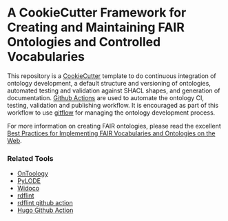 # A CookieCutter Framework for Creating and Maintaining FAIR Ontologies and Controlled Vocabularies


This repository is a [CookieCutter](https://cookiecutter.readthedocs.io/en/1.7.2/) template to do continuous integration of ontology development, a default structure and versioning of ontologies, automated testing and validation against SHACL shapes, and generation of documentation. [Github Actions](https://github.com/features/actions) are used to automate the ontology CI, testing, validation and publishing workflow.  It is encouraged as part of this workflow to use [gitflow](https://datasift.github.io/gitflow/) for managing the ontology development process.


For more information on creating FAIR ontologies, please read the excellent [Best Practices for Implementing FAIR Vocabularies and Ontologies on the Web](https://arxiv.org/abs/2003.13084).



### Related Tools

* [OnToology](https://github.com/OnToology/OnToology)
* [PyLODE](https://github.com/rdflib/pyLODE)
* [Widoco](https://github.com/dgarijo/Widoco)
* [rdflint](https://github.com/imas/rdflint)
* [rdflint github action](https://github.com/imas/setup-rdflint)
* [Hugo Github Action](https://github.com/marketplace/actions/action-hugo)
